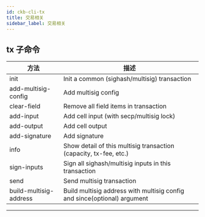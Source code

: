 ```yaml
---
id: ckb-cli-tx
title: 交易相关
sidebar_label: 交易相关
---
```


## tx 子命令

|方法|描述|
|---|---|
|init                      |Init a common (sighash/multisig) transaction|
|add-multisig-config       |Add multisig config|
|clear-field               |Remove all field items in transaction|
|add-input                 |Add cell input (with secp/multisig lock)|
|add-output                |Add cell output|
|add-signature             |Add signature|
|info                      |Show detail of this multisig transaction (capacity, tx-fee, etc.)|
|sign-inputs               |Sign all sighash/multisig inputs in this transaction|
|send                      |Send multisig transaction|
|build-multisig-address    |Build multisig address with multisig config and since(optional) argument|

---